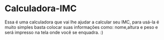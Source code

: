 # Calculadora-IMC
Essa é uma calculadora que vai lhe ajudar a calcular seu IMC, para usá-la é muito simples
basta colocar suas informações como: nome,altura e peso e será impresso na tela onde você
se enquadra. :)
